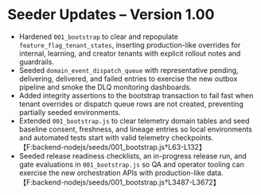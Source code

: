 # Seeder Updates – Version 1.00

- Hardened `001_bootstrap` to clear and repopulate `feature_flag_tenant_states`, inserting production-like overrides for internal, learning, and creator tenants with explicit rollout notes and guardrails.
- Seeded `domain_event_dispatch_queue` with representative pending, delivering, delivered, and failed entries to exercise the new outbox pipeline and smoke the DLQ monitoring dashboards.
- Added integrity assertions to the bootstrap transaction to fail fast when tenant overrides or dispatch queue rows are not created, preventing partially seeded environments.
- Extended `001_bootstrap.js` to clear telemetry domain tables and seed baseline consent, freshness, and lineage entries so local
 environments and automated tests start with valid telemetry checkpoints. 【F:backend-nodejs/seeds/001_bootstrap.js†L63-L132】
- Seeded release readiness checklists, an in-progress release run, and gate evaluations in `001_bootstrap.js` so QA and operator tooling can exercise the new orchestration APIs with production-like data. 【F:backend-nodejs/seeds/001_bootstrap.js†L3487-L3672】
